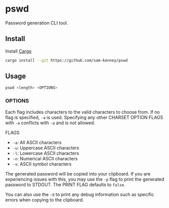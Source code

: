 # pswd
Password generation CLI tool.

## Install
Install [Cargo](https://www.rust-lang.org/tools/install)
```sh
cargo install --git https://github.com/sam-kenney/pswd
```

## Usage
```sh
pswd <length> <OPTIONS>
```

### OPTIONS
Each flag includes characters to the valid characters to choose from.
If no flag is specified, `-a` is used. Specifying any other CHARSET OPTION 
FLAGS with `-a` conflicts with `-a` and is not allowed.

FLAGS
- `-a`: All ASCII characters
- `-u`: Uppercase ASCII characters
- `-l`: Lowercase ASCII characters
- `-n`: Numerical ASCII characters
- `-s`: ASCII symbol characters

The generated password will be copied into your clipboard. If you are experiencing
issues with this, you may use the `-p` flag to print the generated password to STDOUT.
The PRINT FLAG defaults to `false`.

You can also use the `-d` to print any debug information such as specific errors when
copying to the clipboard.
